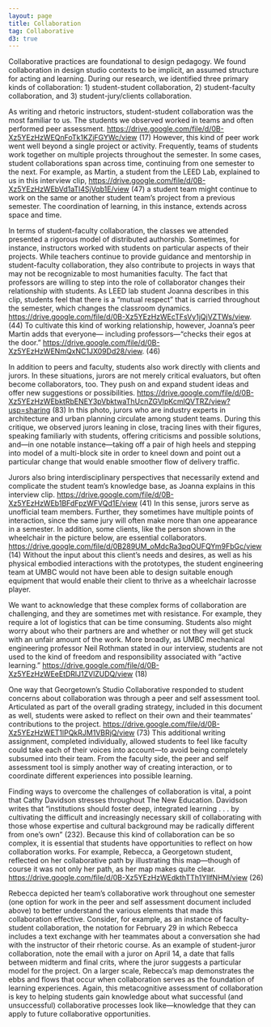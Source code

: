 ```yaml
---
layout: page
title: Collaboration
tag: Collaborative
d3: true
---
```


Collaborative practices are foundational to design pedagogy. We found collaboration in design studio contexts to be implicit, an assumed structure for acting and learning. During our research, we identified three primary kinds of collaboration: 1) student-student collaboration, 2) student-faculty collaboration, and 3) student-jury/clients collaboration. 

As writing and rhetoric instructors, student-student collaboration was the most familiar to us. The students we observed worked in teams and often performed peer assessment. 
https://drive.google.com/file/d/0B-Xz5YEzHzWEQnFoTk1KZjFGYWc/view (17)
However, this kind of peer work went well beyond a single project or activity. Frequently, teams of students work together on multiple projects throughout the semester. In some cases, student collaborations span across time, continuing from one semester to the next. For example, as Martin, a student from the LEED Lab, explained to us in this interview clip, https://drive.google.com/file/d/0B-Xz5YEzHzWEbVd1aTl4SjVqb1E/view (47) a student team might continue to work on the same or another student team’s project from a previous semester. The coordination of learning, in this instance, extends across space and time.  

In terms of student-faculty collaboration, the classes we attended presented a rigorous model of distributed authorship. Sometimes, for instance, instructors worked with students on particular aspects of their projects. While teachers continue to provide guidance and mentorship in student-faculty collaboration, they also contribute to projects in ways that may not be recognizable to most humanities faculty. The fact that professors are willing to step into the role of collaborator changes their relationship with students. As LEED lab student Joanna describes in this clip, students feel that there is a “mutual respect” that is carried throughout the semester, which changes the classroom dynamics. 
https://drive.google.com/file/d/0B-Xz5YEzHzWEcTFsVy1jQjVZTWs/view. (44) To cultivate this kind of working relationship, however, Joanna’s peer Martin adds that everyone— including professors—“checks their egos at the door.”
https://drive.google.com/file/d/0B-Xz5YEzHzWENmQxNC1JX09Dd28/view. (46)

In addition to peers and faculty, students also work directly with clients and jurors. In these situations, jurors are not merely critical evaluators, but often become collaborators, too. They push on and expand student ideas and offer new suggestions or possibilities.
https://drive.google.com/file/d/0B-Xz5YEzHzWEbktRbENEY3pVbktwaThUcnZGVlpKcmlQVTRZ/view?usp=sharing (83)
In this photo, jurors who are industry experts in architecture and urban planning circulate among student teams. During this critique, we observed jurors leaning in close, tracing lines with their figures, speaking familiarly with students, offering criticisms and possible solutions, and—in one notable instance—taking off a pair of high heels and stepping into model of a multi-block site in order to kneel down and point out a particular change that would enable smoother flow of delivery traffic.

Jurors also bring interdisciplinary perspectives that necessarily extend and complicate the student team’s knowledge base, as Joanna explains in this interview clip. 
https://drive.google.com/file/d/0B-Xz5YEzHzWEb1BFdFpzWFVQd1E/view (41)
In this sense, jurors serve as unofficial team members. Further, they sometimes have multiple points of interaction, since the same jury will often make more than one appearance in a semester. In addition, some clients, like the person shown in the wheelchair in the picture below, are essential collaborators. https://drive.google.com/file/d/0B289UM_oMdcRa3pqOUFQYm9FbGc/view (14) Without the input about this client’s needs and desires, as well as his physical embodied interactions with the prototypes, the student engineering team at UMBC would not have been able to design suitable enough equipment that would enable their client to thrive as a wheelchair lacrosse player. 

We want to acknowledge that these complex forms of collaboration are challenging, and they are sometimes met with resistance. For example, they require a lot of logistics that can be time consuming. Students also might worry about who their partners are and whether or not they will get stuck with an unfair amount of the work.
More broadly, as UMBC mechanical engineering professor Neil Rothman stated in our interview, students are not used to the kind of freedom and responsibility associated with “active learning.”
https://drive.google.com/file/d/0B-Xz5YEzHzWEeEtDRlJ1ZVlZUDQ/view (18)

One way that Georgetown’s Studio Collaborative responded to student concerns about collaboration was through a peer and self assessment tool. Articulated as part of the overall grading strategy, included in this document as well, students were asked to reflect on their own and their teammates’ contributions to the project.
	https://drive.google.com/file/d/0B-Xz5YEzHzWET1lPQkRJM1VBRjQ/view (73)
This additional writing assignment, completed individually, allowed students to feel like faculty could take each of their voices into account—to avoid being completely subsumed into their team. From the faculty side, the peer and self assessment tool is simply another way of creating interaction, or to coordinate different experiences into possible learning.

Finding ways to overcome the challenges of collaboration is vital, a point that Cathy Davidson stresses throughout The New Education. Davidson writes that “institutions should foster deep, integrated learning . . . by cultivating the difficult and increasingly necessary skill of collaborating with those whose expertise and cultural background may be radically different from one’s own” (232). Because this kind of collaboration can be so complex, it is essential that students have opportunities to reflect on how collaboration works. For example, Rebecca, a Georgetown student, reflected on her collaborative path by illustrating this map—though of course it was not only her path, as her map makes quite clear.
https://drive.google.com/file/d/0B-Xz5YEzHzWEdkthTTh1YllfNHM/view (26)

Rebecca depicted her team’s collaborative work throughout one semester (one option for work in the peer and self assessment document included above) to better understand the various elements that made this collaboration effective. Consider, for example, as an instance of faculty-student collaboration, the notation for February 29 in which Rebecca includes a text exchange with her teammates about a conversation she had with the instructor of their rhetoric course. As an example of student-juror collaboration, note the email with a juror on April 14, a date that falls between midterm and final crits, where the juror suggests a particular model for the project. On a larger scale, Rebecca’s map demonstrates the ebbs and flows that occur when collaboration serves as the foundation of learning experiences. Again, this metacognitive assessment of collaboration is key to helping students gain knowledge about what successful (and unsuccessful) collaborative processes look like—knowledge that they can apply to future collaborative opportunities. 


<script type="text/javascript">
  var w = 960,
      h = 500;

  var vertices = d3.range(100).map(function(d) {
    return [Math.random() * w, Math.random() * h];
  });

  var svg = d3.select("#graphic")
    .append("svg:svg")
      .attr("width", w)
      .attr("height", h);
  var paths, points, clips;
  clips = svg.append("svg:g").attr("id", "point-clips");
  points = svg.append("svg:g").attr("id", "points");
  paths = svg.append("svg:g").attr("id", "point-paths");
  
  clips.selectAll("clipPath")
      .data(vertices)
    .enter().append("svg:clipPath")
      .attr("id", function(d, i) { return "clip-"+i;})
    .append("svg:circle")
      .attr('cx', function(d) { return d[0]; })
      .attr('cy', function(d) { return d[1]; })
      .attr('r', 20);

  paths.selectAll("path")
      .data(d3.geom.voronoi(vertices))
    .enter().append("svg:path")
      .attr("d", function(d) { return "M" + d.join(",") + "Z"; })
      .attr("id", function(d,i) { 
        return "path-"+i; })
      .attr("clip-path", function(d,i) { return "url(#clip-"+i+")"; })
      .style("fill", d3.rgb(250, 250, 250))
      .style('fill-opacity', 0.5)
      .style("stroke", d3.rgb(190,230,230));

  points.selectAll("circle")
      .data(vertices)
    .enter().append("svg:circle")
      .attr("id", function(d, i) { 
        return "point-"+i; })
      .attr("transform", function(d) { return "translate(" + d + ")"; })
      .attr("r", 2)
      .attr('stroke', 'none');

  </script>



